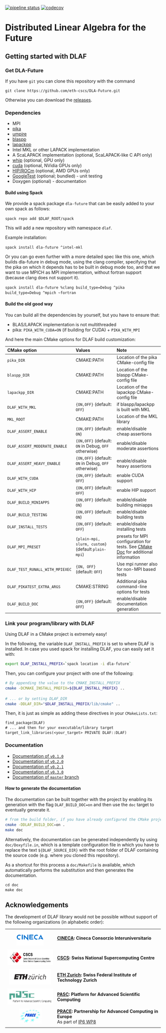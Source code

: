 [![pipeline status](https://gitlab.com/cscs-ci/ci-testing/webhook-ci/mirrors/4700071344751697/7514005670787789/badges/master/pipeline.svg)](https://gitlab.com/cscs-ci/ci-testing/webhook-ci/mirrors/4700071344751697/7514005670787789/-/commits/master) [![codecov](https://codecov.io/gh/eth-cscs/DLA-Future/branch/master/graph/badge.svg)](https://codecov.io/gh/eth-cscs/DLA-Future)

# Distributed Linear Algebra for the Future

## Getting started with DLAF

### Get DLA-Future

If you have `git` you can clone this repository with the command

```
git clone https://github.com/eth-cscs/DLA-Future.git
```

Otherwise you can download the [releases](https://github.com/eth-cscs/DLA-Future/releases).

### Dependencies

- MPI
- [pika](https://github.com/pika-org/pika)
- [umpire](https://github.com/LLNL/Umpire)
- [blaspp](https://bitbucket.org/icl/blaspp/src/default/)
- [lapackpp](https://bitbucket.org/icl/lapackpp/src/default/)
- Intel MKL or other LAPACK implementation
- A ScaLAPACK implementation (optional, ScaLAPACK-like C API only)
- [whip](https://github.com/eth-cscs/whip) (optional, GPU only)
- [cuda](https://developer.nvidia.com/cuda) (optional, NVidia GPUs only)
- [HIP/ROCm](https://github.com/RadeonOpenCompute/ROCm) (optional, AMD GPUs only)
- [GoogleTest](https://github.com/google/googletest) (optional; bundled) - unit testing
- Doxygen (optional) - documentation

#### Build using Spack

We provide a spack package `dla-future` that can be easily added to your own spack as follows:

`spack repo add $DLAF_ROOT/spack`

This will add a new repository with namespace `dlaf`.

Example installation:

`spack install dla-future ^intel-mkl`

Or you can go even further with a more detailed spec like this one, which builds dla-future in debug mode, using the clang compiler, specifying that the pika on which it depends has to be built
in debug mode too, and that we want to use MPICH as MPI implementation, without fortran support (because clang does not support it).

`spack install dla-future %clang build_type=Debug ^pika build_type=Debug ^mpich ~fortran`

#### Build the old good way

You can build all the dependencies by yourself, but you have to ensure that:
- BLAS/LAPACK implementation is not multithreaded
- pika: `PIKA_WITH_CUDA=ON` (if building for CUDA) + `PIKA_WITH_MPI`

And here the main CMake options for DLAF build customization:

CMake option | Values | Note
:---|:---|:---
`pika_DIR` | CMAKE:PATH | Location of the pika CMake-config file
`blaspp_DIR` | CMAKE:PATH | Location of the blaspp CMake-config file
`lapackpp_DIR` | CMAKE:PATH | Location of the lapackpp CMake-config file
`DLAF_WITH_MKL` | `{ON,OFF}` (default: `OFF`) | if blaspp/lapackpp is built with MKL
`MKL_ROOT` | CMAKE:PATH | Location of the MKL library
`DLAF_ASSERT_ENABLE` | `{ON,OFF}` (default: `ON`) | enable/disable cheap assertions
`DLAF_ASSERT_MODERATE_ENABLE` | `{ON,OFF}` (default: `ON` in Debug, `OFF` otherwise) | enable/disable moderate assertions
`DLAF_ASSERT_HEAVY_ENABLE` | `{ON,OFF}` (default: `ON` in Debug, `OFF` otherwise) | enable/disable heavy assertions
`DLAF_WITH_CUDA` | `{ON,OFF}` (default: `OFF`) | enable CUDA support
`DLAF_WITH_HIP` | `{ON,OFF}` (default: `OFF`) | enable HIP support
`DLAF_BUILD_MINIAPPS` | `{ON,OFF}` (default: `ON`) | enable/disable building miniapps
`DLAF_BUILD_TESTING` | `{ON,OFF}` (default: `ON`) | enable/disable building tests
`DLAF_INSTALL_TESTS` | `{ON,OFF}` (default: `OFF`) | enable/disable installing tests
`DLAF_MPI_PRESET` | `{plain-mpi, slurm, custom}` (default `plain-mpi`) | presets for MPI configuration for tests. See [CMake Doc](https://cmake.org/cmake/help/latest/module/FindMPI.html?highlight=mpiexec_executable#usage-of-mpiexec) for additional information
`DLAF_TEST_RUNALL_WITH_MPIEXEC` | `{ON, OFF}` (default: `OFF`) | Use mpi runner also for non-MPI based tests
`DLAF_PIKATEST_EXTRA_ARGS` | CMAKE:STRING | Additional pika command-line options for tests
`DLAF_BUILD_DOC` | `{ON,OFF}` (default: `OFF`) | enable/disable documentation generation

### Link your program/library with DLAF

Using DLAF in a CMake project is extremely easy!

In the following, the variable `DLAF_INSTALL_PREFIX` is set to where DLAF is installed. In case you used spack for installing DLAF, you can easily set it with:

```bash
export DLAF_INSTALL_PREFIX=`spack location -i dla-future`
```

Then, you can configure your project with one of the following:

```bash
# By appending the value to the CMAKE_INSTALL_PREFIX
cmake -DCMAKE_INSTALL_PREFIX=${DLAF_INSTALL_PREFIX} ..

# ... or by setting DLAF_DIR
cmake -DDLAF_DIR="$DLAF_INSTALL_PREFIX/lib/cmake" ..
```

Then, it is just as simple as adding these directives in your `CMakeLists.txt`:

```
find_package(DLAF)
# ... and then for your executable/library target
target_link_libraries(<your_target> PRIVATE DLAF::DLAF)
```

### Documentation

- [Documentation of `v0.1.0`](https://eth-cscs.github.io/DLA-Future/v0.1.0/)
- [Documentation of `v0.2.0`](https://eth-cscs.github.io/DLA-Future/v0.2.0/)
- [Documentation of `v0.2.1`](https://eth-cscs.github.io/DLA-Future/v0.2.1/)
- [Documentation of `v0.3.0`](https://eth-cscs.github.io/DLA-Future/v0.3.0/)
- [Documentation of `master` branch](https://eth-cscs.github.io/DLA-Future/master/)

#### How to generate the documentation

The documentation can be built together with the project by enabling its generation with the flag `DLAF_BUILD_DOC=on` and then use the `doc` target to eventually generate it.

```bash
# from the build folder, if you have already configured the CMake project
cmake -DDLAF_BUILD_DOC=on .
make doc
```

Alternatively, the documentation can be generated independently by using `doc/Doxyfile.in`, which is a template configuration file in which you have to replace the text `${DLAF_SOURCE_DIR}` with the root folder of DLAF containing the source code (e.g. where you cloned this repository).

As a shortcut for this process a `doc/Makefile` is available, which automatically performs the substitution and then generates the documentation.

```
cd doc
make doc
```

## Acknowledgements

The development of DLAF library would not be possible without support of the following organizations (in alphabetic order):

|||
:---:|:---
<img height="50" src="./doc/images/logo-cineca.png"> | [**CINECA**](https://www.cineca.it/en)**: Cineca Consorzio Interuniversitario**
|||
<img height="50" src="./doc/images/logo-cscs.jpg"> | [**CSCS**](https://www.cscs.ch)**: Swiss National Supercomputing Centre**
|||
<img height="50" src="./doc/images/logo-eth.svg"> | [**ETH Zurich**](https://ethz.ch/en.html)**: Swiss Federal Institute of Technology Zurich**
|||
<img height="50" src="./doc/images/logo-pasc.png"> | [**PASC**](https://www.pasc-ch.org/)**: Platform for Advanced Scientific Computing**
|||
<img height="50" src="./doc/images/logo-prace.jpg"> | [**PRACE**](https://prace-ri.eu/)**: Partnership for Advanced Computing in Europe**<br/>As part of [IP6 WP8](https://prace-ri.eu/about/ip-projects/#PRACE6IP)
|||
